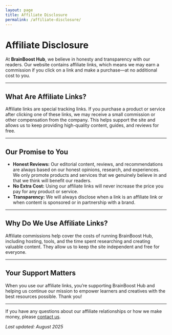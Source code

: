```yaml
---
layout: page
title: Affiliate Disclosure
permalink: /affiliate-disclosure/
---
```


# Affiliate Disclosure

At **BrainBoost Hub**, we believe in honesty and transparency with our readers. Our website contains affiliate links, which means we may earn a commission if you click on a link and make a purchase—at no additional cost to you.

---

## What Are Affiliate Links?

Affiliate links are special tracking links. If you purchase a product or service after clicking one of these links, we may receive a small commission or other compensation from the company. This helps support the site and allows us to keep providing high-quality content, guides, and reviews for free.

---

## Our Promise to You

- **Honest Reviews:** Our editorial content, reviews, and recommendations are always based on our honest opinions, research, and experiences. We only promote products and services that we genuinely believe in and that we think will benefit our readers.
- **No Extra Cost:** Using our affiliate links will never increase the price you pay for any product or service.
- **Transparency:** We will always disclose when a link is an affiliate link or when content is sponsored or in partnership with a brand.

---

## Why Do We Use Affiliate Links?

Affiliate commissions help cover the costs of running BrainBoost Hub, including hosting, tools, and the time spent researching and creating valuable content. They allow us to keep the site independent and free for everyone.

---

## Your Support Matters

When you use our affiliate links, you’re supporting BrainBoost Hub and helping us continue our mission to empower learners and creatives with the best resources possible. Thank you!

---

If you have any questions about our affiliate relationships or how we make money, please [contact us](/contact/).

_Last updated: August 2025_
